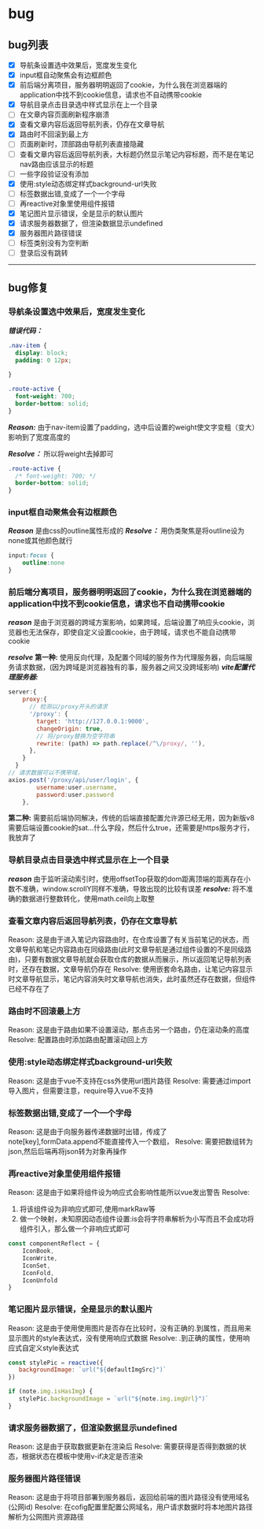 
# bug

## bug列表
- [x] 导航条设置选中效果后，宽度发生变化
- [x] input框自动聚焦会有边框颜色
- [x] 前后端分离项目，服务器明明返回了cookie，为什么我在浏览器端的application中找不到cookie信息，请求也不自动携带cookie
- [x] 导航目录点击目录选中样式显示在上一个目录
- [ ] 在文章内容页面刷新程序崩溃
- [x] 查看文章内容后返回导航列表，仍存在文章导航
- [x] 路由时不回滚到最上方
- [ ] 页面刷新时，顶部路由导航列表直接隐藏
- [ ] 查看文章内容后返回导航列表，大标题仍然显示笔记内容标题，而不是在笔记nav路由应该显示的标题
- [ ] 一些字段验证没有添加
- [x] 使用:style动态绑定样式background-url失败
- [ ] 标签数据出错,变成了一个一个字母
- [ ] 再reactive对象里使用组件报错
- [x] 笔记图片显示错误，全是显示的默认图片
- [x] 请求服务器数据了，但渲染数据显示undefined
- [x] 服务器图片路径错误
- [ ] 标签类别没有为空判断
- [ ] 登录后没有跳转

---
## bug修复
### 导航条设置选中效果后，宽度发生变化
***错误代码：***
```css
.nav-item {
  display: block;
  padding: 0 12px;
  
}

.route-active {
  font-weight: 700;
  border-bottom: solid;
}
```
***Reason:***
由于nav-item设置了padding，选中后设置的weight使文字变粗（变大）影响到了宽度高度的

***Resolve：***
所以将weight去掉即可

```css
.route-active {
  /* font-weight: 700; */
  border-bottom: solid;
}
```

### input框自动聚焦会有边框颜色

***Reason***
是由css的outline属性形成的
***Resolve：***
用伪类聚焦是将outline设为none或其他颜色就行
```css
input:focus {
    outline:none
}
```


### 前后端分离项目，服务器明明返回了cookie，为什么我在浏览器端的application中找不到cookie信息，请求也不自动携带cookie

***reason***
是由于浏览器的跨域方案影响，如果跨域，后端设置了响应头cookie，浏览器也无法保存，即使自定义设置cookie，由于跨域，请求也不能自动携带cookie

***resolve***
**第一种:** 使用反向代理，及配置个同域的服务作为代理服务器，向后端服务请求数据，(因为跨域是浏览器独有的事，服务器之间又没跨域影响)
***vite配置代理服务器:***
```js
server:{
    proxy:{
      // 检测以/proxy开头的请求
      '/proxy': {
        target: 'http://127.0.0.1:9000',
        changeOrigin: true,
        // 将/proxy替换为空字符串
        rewrite: (path) => path.replace(/^\/proxy/, ''),
      },
    }
  }
// 请求数据可以不携带域，
axios.post('/proxy/api/user/login', {
        username:user.username,
        password:user.password
    }, 

```

**第二种:** 需要前后端协同解决，传统的后端直接配置允许源已经无用，因为新版v8需要后端设置cookie的sat...什么字段，然后什么true，还需要是https服务才行，我放弃了



### 导航目录点击目录选中样式显示在上一个目录

***reason***
由于监听滚动索引时，使用offsetTop获取的dom距离顶端的距离存在小数不准确，window.scrollY同样不准确，导致出现的比较有误差
***resolve:***
将不准确的数据进行整数转化，使用math.ceil向上取整

### 查看文章内容后返回导航列表，仍存在文章导航

Reason:
这是由于进入笔记内容路由时，在仓库设置了有关当前笔记的状态，而文章导航和笔记内容路由在同级路由(此时文章导航是通过组件设置的不是同级路由)，只要有数据文章导航就会获取仓库的数据从而展示，所以返回笔记导航列表时，还存在数据，文章导航仍存在
Resolve:
使用嵌套命名路由，让笔记内容显示时文章导航显示，笔记内容消失时文章导航也消失，此时虽然还存在数据，但组件已经不存在了

### 路由时不回滚最上方
Reason:
这是由于路由如果不设置滚动，那点击另一个路由，仍在滚动条的高度
Resolve:
配置路由时添加路由配置滚动回上方

### 使用:style动态绑定样式background-url失败

Reason:
这是由于vue不支持在css外使用url图片路径
Resolve:
需要通过import导入图片，但需要注意，require导入vue不支持

###  标签数据出错,变成了一个一个字母

Reason:
这是由于向服务器传递数据时出错，传成了note[key],formData.append不能直接传入一个数组，
Resolve:
需要把数组转为json,然后后端再将json转为对象再操作

###  再reactive对象里使用组件报错
Reason:
这是由于如果将组件设为响应式会影响性能所以vue发出警告
Resolve:
1. 将该组件设为非响应式即可,使用markRaw等
2. 做一个映射，未知原因动态组件设置:is会将字符串解析为小写而且不会成功将组件引入，那么做一个非响应式即可
```js
const componentReflect = {
    IconBook,
    IconWrite,
    IconSet,
    IconFold,
    IconUnfold
}
```


### 笔记图片显示错误，全是显示的默认图片
Reason:
这是由于使用使用图片是否存在比较时，没有正确的.到属性，而且用来显示图片的style表达式，没有使用响应式数据
Resolve:
.到正确的属性，使用响应式自定义style表达式
 ```js
const stylePic = reactive({
    backgroundImage: `url("${defaultImgSrc}")`
})

if (note.img.isHasImg) {
    stylePic.backgroundImage = `url("${note.img.imgUrl}")`
}
```

### 请求服务器数据了，但渲染数据显示undefined
Reason:
这是由于获取数据更新在渲染后
Resolve:
需要获得是否得到数据的状态，根据状态在模板中使用v-if决定是否渲染

###  服务器图片路径错误
Reason:
这是由于将项目部署到服务器后，返回给前端的图片路径没有使用域名(公网id)
Resolve:
在cofig配置里配置公网域名，用户请求数据时将本地图片路径解析为公网图片资源路径








